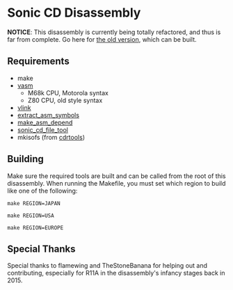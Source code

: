 # Sonic CD Disassembly

**NOTICE**: This disassembly is currently being totally refactored, and thus is far from complete. Go here for [the old version](https://github.com/DevsArchive/sonic-cd-disassembly), which can be built.

## Requirements

* make
* [vasm](http://sun.hasenbraten.de/vasm/)
  * M68k CPU, Motorola syntax
  * Z80 CPU, old style syntax
* [vlink](http://sun.hasenbraten.de/vlink/)
* [extract_asm_symbols](https://github.com/devon-artmeier/extract_asm_symbols)
* [make_asm_depend](https://github.com/devon-artmeier/make_asm_depend)
* [sonic_cd_file_tool](https://github.com/devon-artmeier/sonic_cd_file_tool)
* mkisofs (from [cdrtools](https://sourceforge.net/projects/cdrtools/))

## Building

Make sure the required tools are built and can be called from the root of this disassembly. When running the Makefile, you must set which region to build like one of the following:

~~~
make REGION=JAPAN
~~~
~~~
make REGION=USA
~~~
~~~
make REGION=EUROPE
~~~

## Special Thanks

Special thanks to flamewing and TheStoneBanana for helping out and contributing, especially for R11A in the disassembly's infancy stages back in 2015.
